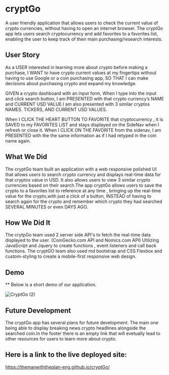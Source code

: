 # cryptGo
A user friendly application that allows users to check the current value of crypto currencies, without having to open an internet browser. 
The cryptGo app lets users search cryptocurrency and add favorites to a favorites list, enabling the user to keep track of their main purchasing/research
interests. 

## User Story 

As a USER interested in learning more  about crypto before making a purchase, 
I WANT  to have crypto current values at my  fingertips without having to use Google or a coin purchasing app,
SO THAT I can make decisions about purchasing crypto and expand my knowledge.

GIVEN a crypto dashboard with an input form,
When I type into the input and click search button, 
I am PRESENTED with that crypto currency’s NAME  and CURRENT USD VALUE.I am also presented with 3 similar cryptos NAMES. TICKERS, AND CURRENT USD VALUES. 
 
When I CLICK THE HEART BUTTON TO FAVORITE  that cryptocurrency , it is SAVED to my FAVORITES LIST and stays displayed on the SideNav  when I refresh or close it. 
When I CLICK ON THE FAVORITE from the sidenav, I am PRESENTED with the the same information as if I had retyped in the coin name again. 

## What We Did 
The cryptGo team built an application with a web responsive polished UI that allows users to search crypto currency and displays real-time data
for that cryptos value in USD. It also allows users to view 3 similar crypto currencies based on their search.The app cryptGo allows users to save the crypto to a 
favorites list to reference at any time , bringing up the real-time value for the crypto,with just a click of a button, INSTEAD of having to search 
again for the crypto and remember which crypto they had searched SEVERAL MINUTES or even DAYS AGO.

## How We Did It 
The crytpGo team used 2 server side API's to fetch the real-time data  displayed to the user. (CoinGecko.com API and Nomics.com API)
Utilizing JavaScript and Jquery to create functions , event listeners and call back functions. 
The cryptGO team also used md bootstrap and CSS Flexbox and custom-styling  to create a mobile-first responsive web design. 

## Demo
** Below is a short demo of our application.

![CryptGo (2)](https://user-images.githubusercontent.com/92121595/153290616-a04b8b78-9558-4c5f-9898-0c9f6a42d6dc.gif)

## Future Development
The cryptGo app has several plans for future development.  The main one being able to display breaking news crypto headlines alongside the searched coin.In the footer there is an empty link that will evetually lead to other resources for users to learn more about crypto.  

## Here is a link to the live deployed site:
https://themanwiththeplan-eng.github.io/cryptGo/
